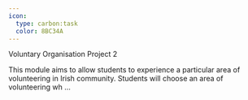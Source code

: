 ```yaml
---
icon:
  type: carbon:task
  color: 8BC34A
---
```

Voluntary Organisation Project 2

This module aims to allow students to experience a particular area of volunteering in Irish community. Students will choose an area of volunteering wh ... 
